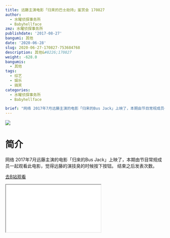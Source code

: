 ```yaml
---
title: 远藤主演电影「归来的巴士劫持」鉴赏会 170827
author:
  - 水曜侦探事务所
  - Babyhellface
zmz: 水曜侦探事务所
publishdate: '2017-08-27'
bangumi: 其他
date: '2020-06-28'
slug: 2020-06-27-170827-753684768
description: 其他&#8226;170827
weight: -628.0
bangumis:
  - 其他
tags:
  - 综艺
  - 娱乐
  - 搞笑
categories:
  - 水曜侦探事务所
  - Babyhellface

brief: "网络 2017年7月远藤主演的电影「归来的Bus Jack」上映了，本期由节目常规成员一起观看此电影，觉得远藤的演技臭的时候按下按钮。 结束之后发表次数。"
---
```

![](https://raw.githubusercontent.com/tcgriffith/owaraisite/master/static/tmpimg/7cf0210deecdf417b4d03e842c17124c0d5d3e3c.jpg.480.jpg)
# 简介  
网络
2017年7月远藤主演的电影「归来的Bus Jack」上映了，本期由节目常规成员一起观看此电影，觉得远藤的演技臭的时候按下按钮。 结束之后发表次数。  

[去B站观看](https://www.bilibili.com/video/av753684768/)
<div class ="resp-container"><iframe class="testiframe" src="//player.bilibili.com/player.html?aid=753684768"", scrolling="no", allowfullscreen="true" > </iframe></div> 
